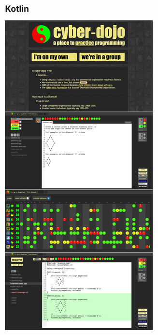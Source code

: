 # Kotlin

![cyber-dojo.org home page](https://github.com/cyber-dojo/cyber-dojo/blob/master/shared/home_page_snapshot.png)
